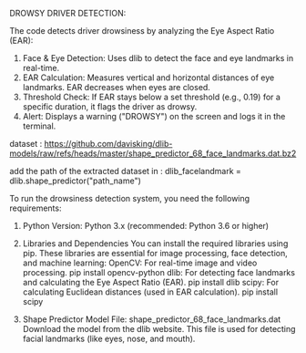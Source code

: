 DROWSY DRIVER DETECTION:

The code detects driver drowsiness by analyzing the Eye Aspect Ratio (EAR):
1. Face & Eye Detection: Uses dlib to detect the face and eye landmarks in real-time.
2. EAR Calculation: Measures vertical and horizontal distances of eye landmarks. EAR decreases when eyes are closed.
3. Threshold Check: If EAR stays below a set threshold (e.g., 0.19) for a specific duration, it flags the driver as drowsy.
4. Alert: Displays a warning ("DROWSY") on the screen and logs it in the terminal.

dataset : https://github.com/davisking/dlib-models/raw/refs/heads/master/shape_predictor_68_face_landmarks.dat.bz2

add the path of the extracted dataset in : dlib_facelandmark = dlib.shape_predictor("path_name")

To run the drowsiness detection system, you need the following requirements:

1. Python
Version: Python 3.x (recommended: Python 3.6 or higher)

2. Libraries and Dependencies
You can install the required libraries using pip. These libraries are essential for image processing, face detection, and machine learning:
OpenCV: For real-time image and video processing.
  pip install opencv-python
dlib: For detecting face landmarks and calculating the Eye Aspect Ratio (EAR).
  pip install dlib
scipy: For calculating Euclidean distances (used in EAR calculation).
  pip install scipy

3. Shape Predictor Model
File: shape_predictor_68_face_landmarks.dat
Download the model from the dlib website.
This file is used for detecting facial landmarks (like eyes, nose, and mouth).
